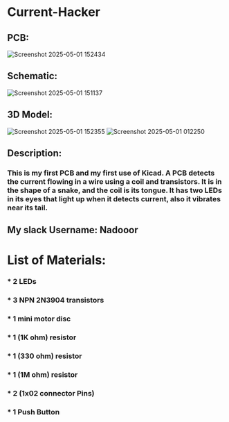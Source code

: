 # Current-Hacker
## PCB:
![Screenshot 2025-05-01 152434](https://github.com/user-attachments/assets/6b411e5c-d1dd-4e1a-91c5-3289ceede1da)

## Schematic:
![Screenshot 2025-05-01 151137](https://github.com/user-attachments/assets/f1ce8327-b191-48e0-9467-fa2cd160a4d4)

## 3D Model:
![Screenshot 2025-05-01 152355](https://github.com/user-attachments/assets/ef78ec31-c448-44e7-9baf-17652a07e07e)
![Screenshot 2025-05-01 012250](https://github.com/user-attachments/assets/2141fc92-0026-4e4d-ac6f-a3786e5aae9e)

## Description:
### This is my first PCB and my first use of Kicad. A PCB detects the current flowing in a wire using a coil and transistors. It is in the shape of a snake, and the coil is its tongue. It has two LEDs in its eyes that light up when it detects current, also it vibrates near its tail.
## My slack Username: Nadooor
# List of Materials:
### * 2 LEDs
### * 3 NPN 2N3904 transistors
### * 1 mini motor disc
### * 1 (1K ohm) resistor
### * 1 (330 ohm) resistor
### * 1 (1M ohm) resistor
### * 2 (1x02 connector Pins)
### * 1 Push Button
